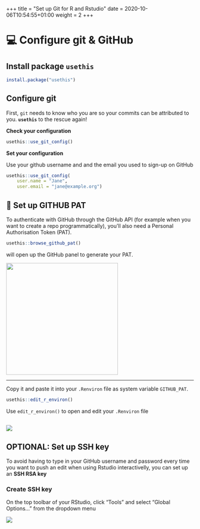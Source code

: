+++
title = "Set up Git for R and Rstudio"
date =  2020-10-06T10:54:55+01:00
weight = 2
+++


# :computer: Configure git & GitHub

## Install package `usethis`


```r
install.package("usethis")
```

## Configure git

First, `git` needs to know who you are so your commits can be attributed to you. **`usethis`** to the rescue again!

**Check your configuration**

```r
usethis::use_git_config()
```


**Set your configuration**

Use your github username and and the email you used to sign-up on GitHub

```r
usethis::use_git_config(
    user.name = "Jane",
    user.email = "jane@example.org")
```




## :vertical_traffic_light: Set up GITHUB PAT


To authenticate with GitHub through the GitHub API (for example when you want to create a repo programmatically), you'll also need a Personal Authorisation Token (PAT).

```r
usethis::browse_github_pat()
```

will open up the GitHub panel to generate your PAT. 


<img src="/images/r-rstudio/browse_github.png" height="300px">


---

Copy it and paste it into your `.Renviron` file as system variable `GITHUB_PAT`.

```r
usethis::edit_r_environ()
```

Use `edit_r_environ()` to open and edit your `.Renviron` file

![](/images/r-rstudio/GITHUB_PAT.png)
----

## OPTIONAL: Set up SSH key

To avoid having to type in your GitHub username and password every time you want to push an edit when using Rstudio interactivelly, you can set up an **SSH RSA key** 

### Create SSH key

On the top toolbar of your RStudio, click “Tools” and select “Global Options…” from the dropdown menu

![](/images/r-rstudio/ssh-create.png)

###
